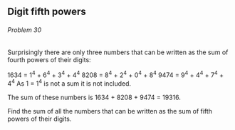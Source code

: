 ## Digit fifth powers
###### Problem 30


Surprisingly there are only three numbers that can be written as the sum of fourth powers of their digits:

1634 = 1<sup>4</sup> + 6<sup>4</sup> + 3<sup>4</sup> + 4<sup>4</sup>
8208 = 8<sup>4</sup> + 2<sup>4</sup> + 0<sup>4</sup> + 8<sup>4</sup>
9474 = 9<sup>4</sup> + 4<sup>4</sup> + 7<sup>4</sup> + 4<sup>4</sup>
As 1 = 1<sup>4</sup> is not a sum it is not included.

The sum of these numbers is 1634 + 8208 + 9474 = 19316.

Find the sum of all the numbers that can be written as the sum of fifth powers of their digits.
